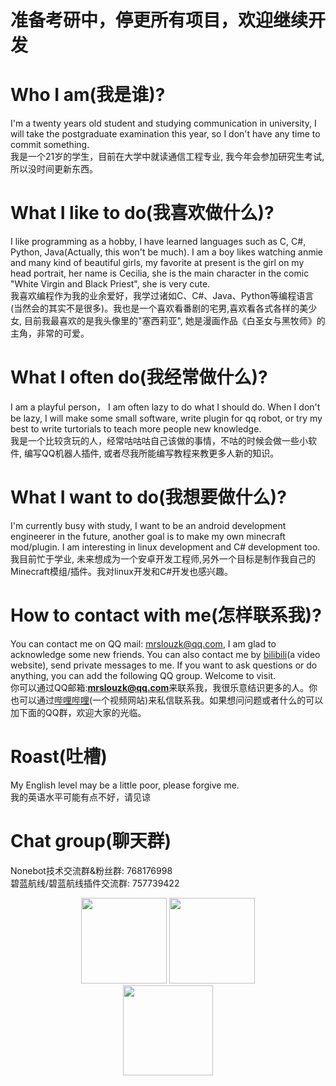 # 准备考研中，停更所有项目，欢迎继续开发

# Who I am(我是谁)?
I'm a twenty years old student and studying communication in university, I will take the postgraduate examination this year, so I don't have any time to commit something.    
我是一个21岁的学生，目前在大学中就读通信工程专业, 我今年会参加研究生考试,所以没时间更新东西。

# What I like to do(我喜欢做什么)?
I like programming as a hobby, I have learned languages such as C, C#, Python, Java(Actually, this won't be much). I am a boy likes watching anmie and many kind of beautiful girls, my favorite at present is the girl on my head portrait, her name is Cecilia, she is the main character in the comic "White Virgin and Black Priest", she is very cute.  
我喜欢编程作为我的业余爱好，我学过诸如C、C#、Java、Python等编程语言(当然会的其实不是很多)。我也是一个喜欢看番剧的宅男,喜欢看各式各样的美少女, 目前我最喜欢的是我头像里的"塞西莉亚", 她是漫画作品《白圣女与黑牧师》的主角，非常的可爱。

# What I often do(我经常做什么)?
I am a playful person， I am often lazy to do what I should do. When I don't be lazy, I will make some small software, write plugin for qq robot, or try my best to write turtorials to teach more people new knowledge.    
我是一个比较贪玩的人，经常咕咕咕自己该做的事情，不咕的时候会做一些小软件, 编写QQ机器人插件, 或者尽我所能编写教程来教更多人新的知识。

# What I want to do(我想要做什么)?
I'm currently busy with study, I want to be an android development engineerer in the future, another goal is to make my own minecraft mod/plugin. I am interesting in linux development and C# development too.    
我目前忙于学业, 未来想成为一个安卓开发工程师,另外一个目标是制作我自己的Minecraft模组/插件。我对linux开发和C#开发也感兴趣。

# How to contact with me(怎样联系我)?
You can contact me on QQ mail: mrslouzk@qq.com, I am glad to acknowledge some new friends. You can also contact me by [bilibili](https://space.bilibili.com/634651362)(a video website), send private messages to me. If you want to ask questions or do anything, you can add the following QQ group. Welcome to visit.  
你可以通过QQ邮箱:**mrslouzk@qq.com**来联系我，我很乐意结识更多的人。你也可以通过[哔哩哔哩](https://space.bilibili.com/634651362)(一个视频网站)来私信联系我。如果想问问题或者什么的可以加下面的QQ群，欢迎大家的光临。

# Roast(吐槽)
My English level may be a little poor, please forgive me.  
我的英语水平可能有点不好，请见谅  

# Chat group(聊天群)
Nonebot技术交流群&粉丝群: 768176998  
碧蓝航线/碧蓝航线插件交流群: 757739422  

<div align="center"> 
  <img height="137px" src="https://github-readme-stats.vercel.app/api/top-langs/?username=MRSlouzk&layout=compact" />
  <img height="137px" src="https://github-readme-stats.vercel.app/api?username=MRSlouzk&hide_title=true&hide_border=true&show_icons=trueline_height=21&text_color=000&icon_color=000&bg_color=0,ea6161,ffc64d,fffc4d,52fa5a&theme=graywhite" />
 </div>
 <div align="center"> 
 <a href="https://space.bilibili.com/634651362/dynamic">
  <img height="144px" weight="250px" src="https://stats.justsong.cn/api/bilibili/?id=634651362" />
   </a> 
</div>

